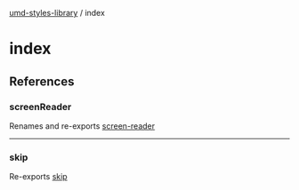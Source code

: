 [umd-styles-library](../wiki/Home) / index

# index

## References

### screenReader

Renames and re-exports [screen-reader](../wiki/screen-reader)

***

### skip

Re-exports [skip](../wiki/skip)
